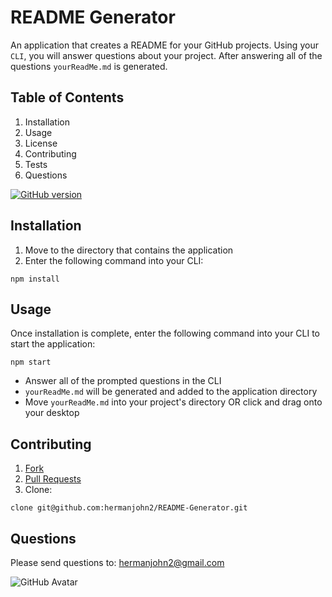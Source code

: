 # README Generator

An application that creates a README for your GitHub projects. Using your `CLI`, you will answer questions about your project. After answering all of the questions `yourReadMe.md` is generated.

## Table of Contents

1. Installation
2. Usage
3. License
4. Contributing
5. Tests
6. Questions

[![GitHub version](https://badge.fury.io/gh/hermanjohn2%2FREADME-Generator.svg)](https://github.com/hermanjohn2/README-Generator)

## Installation

1. Move to the directory that contains the application
2. Enter the following command into your CLI:

```
npm install
```

## Usage

Once installation is complete, enter the following command into your CLI to start the application:

```
npm start
```

- Answer all of the prompted questions in the CLI
- `yourReadMe.md` will be generated and added to the application directory
- Move `yourReadMe.md` into your project's directory OR click and drag onto your desktop

## Contributing

1. [Fork](https://github.com/hermanjohn2/README-Generator)
2. [Pull Requests](https://github.com/hermanjohn2/README-Generator/pulls)
3. Clone:

```
clone git@github.com:hermanjohn2/README-Generator.git
```

## Questions

Please send questions to: hermanjohn2@gmail.com

![GitHub Avatar](https://avatars0.githubusercontent.com/u/57771371?v=4)
